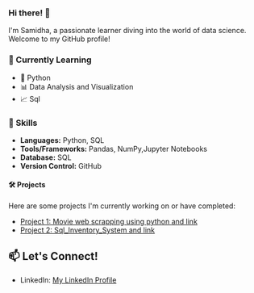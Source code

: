 ### Hi there! 👋

I'm Samidha, a passionate learner diving into the world of data science. Welcome to my GitHub profile!

### 🌱 Currently Learning
- 🐍 Python
- 📊 Data Analysis and Visualization
- 📈 Sql

### 🚀 Skills

- **Languages:** Python, SQL
- **Tools/Frameworks:** Pandas, NumPy,Jupyter Notebooks
- **Database:** SQL
- **Version Control:** GitHub

#### 🛠️ Projects 

Here are some projects I'm currently working on or have completed:
- [Project 1: Movie web scrapping using python and link](https://github.com/SamidhaTandel/themoviedb_WebScrapping_Project.git)
- [Project 2: Sql_Inventory_System and link](https://github.com/SamidhaTandel/Sql_Inventory_System.git)




## 📫 Let's Connect!

- LinkedIn: [My LinkedIn Profile](https://www.linkedin.com/in/samidha-tandel-636749144/)

